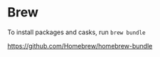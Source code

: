 # Brew

To install packages and casks, run `brew bundle`

https://github.com/Homebrew/homebrew-bundle
